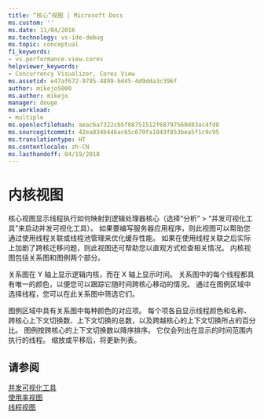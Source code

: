 ```yaml
---
title: “核心”视图 | Microsoft Docs
ms.custom: ''
ms.date: 11/04/2016
ms.technology: vs-ide-debug
ms.topic: conceptual
f1_keywords:
- vs.performance.view.cores
helpviewer_keywords:
- Concurrency Visualizer, Cores View
ms.assetid: e47af672-9785-4899-bd45-4d9dda3c396f
author: mikejo5000
ms.author: mikejo
manager: douge
ms.workload:
- multiple
ms.openlocfilehash: aeac6a7322cb5f08751512f68797560d83ac4fd8
ms.sourcegitcommit: 42ea834b446ac65c679fa1043f853bea5f1c9c95
ms.translationtype: HT
ms.contentlocale: zh-CN
ms.lasthandoff: 04/19/2018
---
```

# <a name="cores-view"></a>内核视图
核心视图显示线程执行如何映射到逻辑处理器核心（选择“分析” > “并发可视化工具”来启动并发可视化工具）。 如果要编写服务器应用程序，则此视图可以帮助您通过使用线程关联或线程池管理来优化缓存性能。 如果在使用线程关联之后实际上加剧了跨核迁移问题，则此视图还可帮助您以直观方式检查相关情况。 内核视图包括关系图和图例两个部分。  
  
 关系图在 Y 轴上显示逻辑内核，而在 X 轴上显示时间。 关系图中的每个线程都具有唯一的颜色，以便您可以跟踪它随时间跨核心移动的情况。 通过在图例区域中选择线程，您可以在此关系图中筛选它们。  
  
 图例区域中具有关系图中每种颜色的对应项。 每个项各自显示线程颜色和名称、跨核心上下文切换数、上下文切换的总数，以及跨越核心的上下文切换所占的百分比。 图例按跨核心的上下文切换数以降序排序。 它仅会列出在显示的时间范围内执行的线程。  缩放或平移后，将更新列表。  
  
## <a name="see-also"></a>请参阅  
 [并发可视化工具](../profiling/concurrency-visualizer.md)   
 [使用率视图](../profiling/utilization-view.md)   
 [线程视图](../profiling/threads-view-parallel-performance.md)